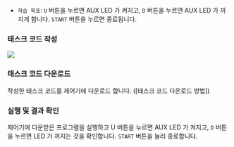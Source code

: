 - `학습 목표`: `U` 버튼을 누르면 AUX LED 가 켜지고, `D` 버튼을 누르면 AUX LED 가 꺼지게 합니다. `START` 버튼을 누르면 종료됩니다.

### 태스크 코드 작성
![](/assets/images/edu/bioloid/tutorial_button_led_01_kr.png)

### 태스크 코드 다운로드  
작성한 태스크 코드를 제어기에 다운로드 합니다. ([태스크 코드 다운로드 방법])

### 실행 및 결과 확인  
제어기에 다운받은 프로그램을 실행하고 U 버튼을 누르면 AUX LED 가 켜지고, `D` 버튼을 누르면 LED 가 꺼지는 것을 확인합니다. `START` 버튼을 눌러 종료합니다.
